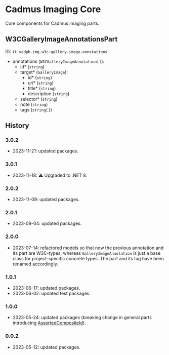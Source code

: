 ﻿# Cadmus Imaging Core

Core components for Cadmus imaging parts.

## W3CGalleryImageAnnotationsPart

ID: `it.vedph.img.w3c-gallery-image-annotations`

- annotations (`W3CGalleryImageAnnotation[]`):
  - id\* (`string`)
  - target\* (`GalleryImage`):
    - id\* (`string`)
    - uri\* (`string`)
    - title\* (`string`)
    - description (`string`)
  - selector\* (`string`)
  - note (`string`)
  - tags (`string[]`)

## History

### 3.0.2

- 2023-11-21: updated packages.

### 3.0.1

- 2023-11-18: ⚠️ Upgraded to .NET 8.

### 2.0.2

- 2023-11-09: updated packages.

### 2.0.1

- 2023-09-04: updated packages.

### 2.0.0

- 2023-07-14: refactored models so that now the previous annotation and its part are W3C-types, whereas `GalleryImageAnnotation` is just a base class for project-specific concrete types. The part and its tag have been renamed accordingly.

### 1.0.1

- 2023-06-17: updated packages.
- 2023-06-02: updated test packages.

### 1.0.0

- 2023-05-24: updated packages (breaking change in general parts introducing [AssertedCompositeId](https://github.com/vedph/cadmus-bricks-shell/blob/master/projects/myrmidon/cadmus-refs-asserted-ids/README.md#asserted-composite-id)).

### 0.0.2

- 2023-05-12: updated packages.
